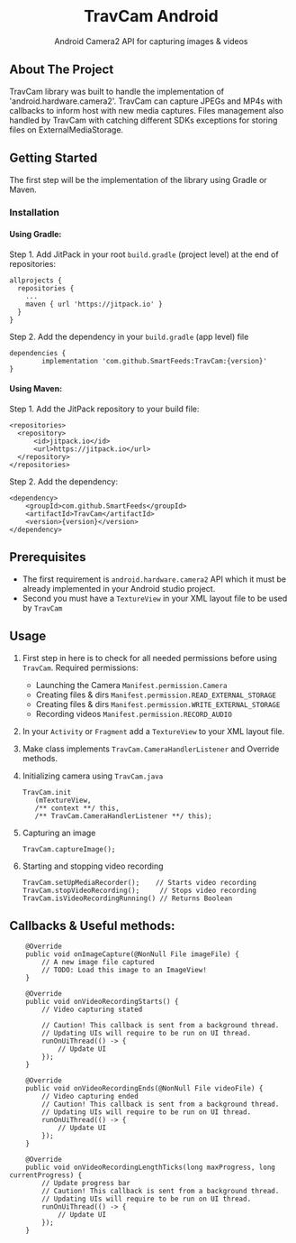 <div id="top"></div>

<!-- PROJECT LOGO -->
<br />
<div align="center">
  <!--
    <a href="https://github.com/othneildrew/Best-README-Template">
      <img src="images/logo.png" alt="Logo" width="80" height="80">
    </a>
  -->

  <h1 align="center">TravCam Android</h1>

  <p align="center">
    Android Camera2 API for capturing images & videos
    <br />
  </p>
</div>



<!-- ABOUT THE PROJECT -->
## About The Project

TravCam library was built to handle the implementation of 'android.hardware.camera2'. TravCam can capture JPEGs and MP4s with callbacks to inform host with new media captures.
Files management also handled by TravCam with catching different SDKs exceptions for storing files on ExternalMediaStorage. 


<!-- GETTING STARTED -->
## Getting Started
The first step will be the implementation of the library using Gradle or Maven.

### Installation
#### Using Gradle:
Step 1. Add JitPack in your root `build.gradle` (project level) at the end of repositories:
```
allprojects {
  repositories {
    ...
    maven { url 'https://jitpack.io' }
  }
}
```
Step 2. Add the dependency in your `build.gradle` (app level) file
```
dependencies {
        implementation 'com.github.SmartFeeds:TravCam:{version}'
}
```

#### Using Maven:
Step 1. Add the JitPack repository to your build file:
```
<repositories>
  <repository>
      <id>jitpack.io</id>
      <url>https://jitpack.io</url>
  </repository>
</repositories>
```
Step 2. Add the dependency:
```
<dependency>
    <groupId>com.github.SmartFeeds</groupId>
    <artifactId>TravCam</artifactId>
    <version>{version}</version>
</dependency>
```

## Prerequisites

* The first requirement is `android.hardware.camera2` API which it must be already implemented in your Android studio project.
* Second you must have a `TextureView` in your XML layout file to be used by `TravCam`


<!-- USAGE EXAMPLES -->
## Usage

1. First step in here is to check for all needed permissions before using `TravCam`. 
   Required permissions:
   * Launching the Camera `Manifest.permission.Camera`
   * Creating files & dirs `Manifest.permission.READ_EXTERNAL_STORAGE`
   * Creating files & dirs `Manifest.permission.WRITE_EXTERNAL_STORAGE`
   * Recording videos `Manifest.permission.RECORD_AUDIO`
   
2. In your `Activity` or `Fragment` add a `TextureView` to your XML layout file.
3. Make class implements ```TravCam.CameraHandlerListener``` and Override methods.
4. Initializing camera using `TravCam.java`
   ```
   TravCam.init
      (mTextureView, 
      /** context **/ this, 
      /** TravCam.CameraHandlerListener **/ this);
   ```
   
4. Capturing an image
   ```
   TravCam.captureImage();
   ```
5. Starting and stopping video recording
   ```
   TravCam.setUpMediaRecorder();    // Starts video recording
   TravCam.stopVideoRecording();     // Stops video recording
   TravCam.isVideoRecordingRunning() // Returns Boolean 
   ```
   
## Callbacks & Useful methods:
```
    @Override
    public void onImageCapture(@NonNull File imageFile) {
        // A new image file captured
        // TODO: Load this image to an ImageView!
    }
```

```
    @Override
    public void onVideoRecordingStarts() {
        // Video capturing stated
        
        // Caution! This callback is sent from a background thread. 
        // Updating UIs will require to be run on UI thread.
        runOnUiThread(() -> {
            // Update UI
        });
    }
```

```
    @Override
    public void onVideoRecordingEnds(@NonNull File videoFile) {
        // Video capturing ended
        // Caution! This callback is sent from a background thread. 
        // Updating UIs will require to be run on UI thread.
        runOnUiThread(() -> {
            // Update UI
        });
    }
```

```
    @Override
    public void onVideoRecordingLengthTicks(long maxProgress, long currentProgress) {
        // Update progress bar
        // Caution! This callback is sent from a background thread. 
        // Updating UIs will require to be run on UI thread.
        runOnUiThread(() -> {
            // Update UI
        });
    }
```
